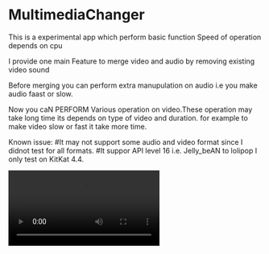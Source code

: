 # MultimediaChanger

This is a experimental app which perform basic function
Speed of operation depends on cpu

I provide one main Feature to merge video and audio by removing existing video sound

Before merging you can perform extra manupulation on audio i.e you make audio faast or slow.

Now you caN PERFORM Various operation on video.These operation may take long time its depends on type of video and duration. for example to make video slow or fast it take more time.

Known issue:
#It may not support some audio and video format since I didnot test for all formats.
#It suppor API level 16 i.e. Jelly_beAN to lolipop I only test on KitKat 4.4.

![Demo Video of App](https://github.com/Singhak/MultimediaChanger/blob/master/trimOut_1.mp4)

